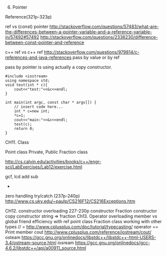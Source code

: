 6. Pointer 

Reference(321p-323p)

ref vs (const) pointer
http://stackoverflow.com/questions/57483/what-are-the-differences-between-a-pointer-variable-and-a-reference-variable-in/57492#57492
http://stackoverflow.com/questions/2336230/difference-between-const-pointer-and-reference

c++ ref vs c++ ref
http://stackoverflow.com/questions/979814/c-references-and-java-references
pass by value or by ref

pass by pointer is using actually a copy constructor.
```
#include <iostream>
using namespace std;
void test(int * c){
    cout<<"test:"<<&c<<endl;
}

int main(int argc, const char * argv[]) {
    // insert code here...
    int * c=new int;
    *c=1;
    cout<<"main:"<<&c<<endl;
    test(c);
    return 0;
}
```
CH11. Class

Point class
Private, Public
Fraction class

http://cs.calvin.edu/activities/books/c++/engr-sci/LabExercises/Lab12/exercise.html



gcf, lcd
add sub

+

zero handling 
try/catch (237p-240p)
http://www.cs.uky.edu/~paulp/CS216F12/CS216Exceptions.htm

CH12. constructor
overloading 227-230p
constructor
Fraction constructor
copy constructor
string => fraction
Ch13. Operator  overloading
member vs global
friend
efficiency with ref
point class
Fraction class
working with other types // =
http://www.cplusplus.com/doc/tutorial/typecasting/
operator ==
Print member
cout 
http://www.cplusplus.com/reference/iostream/cout/
osteam
https://gcc.gnu.org/onlinedocs/libstdc++/libstdc++-html-USERS-3.4/ostream-source.html
iosream
https://gcc.gnu.org/onlinedocs/gcc-4.6.2/libstdc++/api/a00911_source.html




